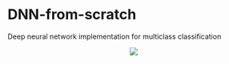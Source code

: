 # DNN-from-scratch
Deep neural network implementation for multiclass classification
<p align="center">
  <img src="https://lh3.googleusercontent.com/WusrRGgIFy3TPBHWtfoP9TjAxxxK4zPWfAufy7xHGwo31xILEubUTCcxdCqeRj3nZlwNKp4BHXk78lP2zA=w391-h220-rw">
</p>
